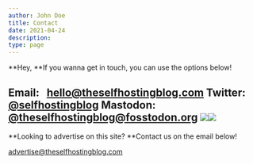 ```yaml
---
author: John Doe
title: Contact
date: 2021-04-24
description:
type: page
---
```


**Hey, **If you wanna get in touch, you can use the options below!

Email:   [hello@theselfhostingblog.com](mailto:hello@theselfhostingblog.com)
Twitter: [@selfhostingblog](https://twitter.com/selfhostingblog)
Mastodon: [@theselfhostingblog@fosstodon.org](https://fosstodon.org/web/accounts/320676)
[![](https://theselfhostingblog.com/content/images/2021/03/Matrix.png)](https://matrix.to/#theselfhostingblog:matrix.org)[![](https://theselfhostingblog.com/content/images/2021/03/Discord.png)](https://discord.gg/gDvg8NAkZV)
---

**Looking to advertise on this site? **Contact us on the email below!

[advertise@theselfhostingblog.com](mailto:advertise@theselfhostingblog.com)